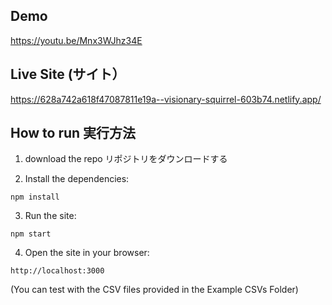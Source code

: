 ## Demo

https://youtu.be/Mnx3WJhz34E

## Live Site (サイト）

https://628a742a618f47087811e19a--visionary-squirrel-603b74.netlify.app/

## How to run 実行方法

1. download the repo リポジトリをダウンロードする

2. Install the dependencies:

```
npm install
```

3. Run the site:

```
npm start
```

4. Open the site in your browser:

```
http://localhost:3000
```

(You can test with the CSV files provided in the Example CSVs Folder)
